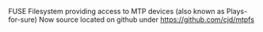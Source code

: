 FUSE Filesystem providing access to MTP devices (also known as Plays-for-sure)
Now source located on github under https://github.com/cjd/mtpfs